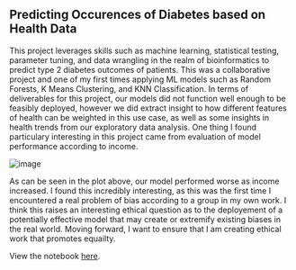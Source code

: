 ## Predicting Occurences of Diabetes based on Health Data

This project leverages skills such as machine learning, statistical testing, parameter tuning, and data wrangling in the realm of 
bioinformatics to predict type 2 diabetes outcomes of patients. This was a collaborative project and one of my first times applying
ML models such as Random Forests, K Means Clustering, and KNN Classification. In terms of deliverables for this project, our models 
did not function well enough to be feasibly deployed, however we did extract insight to how different features of health can be 
weighted in this use case, as well as some insights in health trends from our exploratory data analysis. One thing I found particulary 
interesting in this project came from evaluation of model performance according to income. 

![image](https://github.com/user-attachments/assets/617f1362-47c3-4b08-a94d-30cbd25a6741)

As can be seen in the plot above, our model performed worse as income increased. I found this incredibly interesting, 
as this was the first time I encountered a real problem of bias according to a group in my own work. I think this raises an interesting 
ethical question as to the deployement of a potentially effective model that may create or extremify existing biases in the real world.
Moving forward, I want to ensure that I am creating ethical work that promotes equailty. 

View the notebook [here](https://github.com/jackc602/jackc602/blob/main/Projects/Diabetes%20Predictor/diabetes_project.ipynb).
